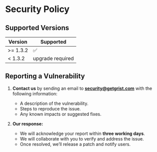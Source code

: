 # Security Policy

## Supported Versions

| Version  | Supported          |
| -------  | ------------------ |
| >= 1.3.2 | :white_check_mark: |
| < 1.3.2  | upgrade required   |

## Reporting a Vulnerability

1. **Contact us** by sending an email to **[security@getgrist.com](mailto:security@getgrist.com)** with the following information:
   - A description of the vulnerability.
   - Steps to reproduce the issue.
   - Any known impacts or suggested fixes.

2. **Our response:**  
   - We will acknowledge your report within **three working days**.
   - We will collaborate with you to verify and address the issue.
   - Once resolved, we’ll release a patch and notify users.
